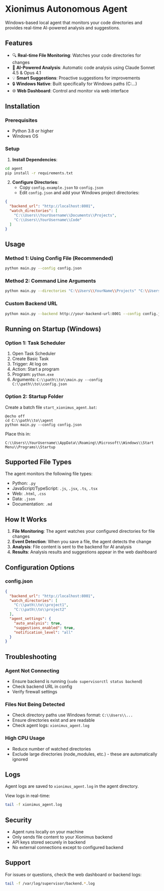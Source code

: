 # Xionimus Autonomous Agent

Windows-based local agent that monitors your code directories and provides real-time AI-powered analysis and suggestions.

## Features

- 🔍 **Real-time File Monitoring**: Watches your code directories for changes
- 🤖 **AI-Powered Analysis**: Automatic code analysis using Claude Sonnet 4.5 & Opus 4.1
- 💡 **Smart Suggestions**: Proactive suggestions for improvements
- 🔒 **Windows Native**: Built specifically for Windows paths (C:\...)
- 🌐 **Web Dashboard**: Control and monitor via web interface

## Installation

### Prerequisites

- Python 3.8 or higher
- Windows OS

### Setup

1. **Install Dependencies**:
```bash
cd agent
pip install -r requirements.txt
```

2. **Configure Directories**:
   - Copy `config.example.json` to `config.json`
   - Edit `config.json` and add your Windows project directories:
```json
{
  "backend_url": "http://localhost:8001",
  "watch_directories": [
    "C:\\Users\\YourUsername\\Documents\\Projects",
    "C:\\Users\\YourUsername\\Code"
  ]
}
```

## Usage

### Method 1: Using Config File (Recommended)

```bash
python main.py --config config.json
```

### Method 2: Command Line Arguments

```bash
python main.py --directories "C:\\Users\\YourName\\Projects" "C:\\Users\\YourName\\Code"
```

### Custom Backend URL

```bash
python main.py --backend http://your-backend-url:8001 --config config.json
```

## Running on Startup (Windows)

### Option 1: Task Scheduler

1. Open Task Scheduler
2. Create Basic Task
3. Trigger: At log on
4. Action: Start a program
5. Program: `python.exe`
6. Arguments: `C:\\path\\to\\main.py --config C:\\path\\to\\config.json`

### Option 2: Startup Folder

Create a batch file `start_xionimus_agent.bat`:
```batch
@echo off
cd C:\\path\\to\\agent
python main.py --config config.json
```

Place this in:
```
C:\\Users\\YourUsername\\AppData\\Roaming\\Microsoft\\Windows\\Start Menu\\Programs\\Startup
```

## Supported File Types

The agent monitors the following file types:
- Python: `.py`
- JavaScript/TypeScript: `.js`, `.jsx`, `.ts`, `.tsx`
- Web: `.html`, `.css`
- Data: `.json`
- Documentation: `.md`

## How It Works

1. **File Monitoring**: The agent watches your configured directories for file changes
2. **Event Detection**: When you save a file, the agent detects the change
3. **Analysis**: File content is sent to the backend for AI analysis
4. **Results**: Analysis results and suggestions appear in the web dashboard

## Configuration Options

### config.json

```json
{
  "backend_url": "http://localhost:8001",
  "watch_directories": [
    "C:\\path\\to\\project1",
    "C:\\path\\to\\project2"
  ],
  "agent_settings": {
    "auto_analysis": true,
    "suggestions_enabled": true,
    "notification_level": "all"
  }
}
```

## Troubleshooting

### Agent Not Connecting

- Ensure backend is running (`sudo supervisorctl status backend`)
- Check backend URL in config
- Verify firewall settings

### Files Not Being Detected

- Check directory paths use Windows format: `C:\\Users\\...`
- Ensure directories exist and are readable
- Check agent logs: `xionimus_agent.log`

### High CPU Usage

- Reduce number of watched directories
- Exclude large directories (node_modules, etc.) - these are automatically ignored

## Logs

Agent logs are saved to `xionimus_agent.log` in the agent directory.

View logs in real-time:
```bash
tail -f xionimus_agent.log
```

## Security

- Agent runs locally on your machine
- Only sends file content to your Xionimus backend
- API keys stored securely in backend
- No external connections except to configured backend

## Support

For issues or questions, check the web dashboard or backend logs:
```bash
tail -f /var/log/supervisor/backend.*.log
```

